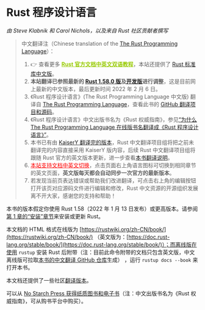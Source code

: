 # Rust 程序设计语言

*由 Steve Klabnik 和 Carol Nichols，以及来自 Rust 社区贡献者撰写*

> 中文翻译注（Chinese translation of the [The Rust Programming Language][book-website]）：
>
> 1. 👉 查看更多 <a href="https://rustwiki.org/" style="color:#97ca00;font-weight:bold;">Rust 官方文档中英文双语教程</a>，本站还提供了 [Rust 标准库中文版][std]。
> 2. **本站翻译已参照最新的 [Rust 1.58.0 版][rust-1.58.0]及[开发版][rust-nightly]进行调整**，这是目前网上最新的中文版本，最后更新时间 2022 年 2 月 6 日。
> 3. 《Rust 程序设计语言》(The Rust Programming Language 中文版) 翻译自 [The Rust Programming Language][book-website]，查看此书的 [GitHub 翻译项目和源码][book-cn]。
> 4. 《Rust 程序设计语言》中文出版书名为《Rust 权威指南》，参见[“为什么 The Rust Programming Language 在线版书名翻译成《Rust 程序设计语言》”][trpl-translation]。
> 5. 本书已有由 [KaiserY 翻译完的版本](https://github.com/KaiserY/trpl-zh-cn)，Rust 中文翻译项目组将把之前未翻译完的内容直接采用 KaiserY 版内容，后续 Rust 中文翻译项目组将跟随 Rust 官方的英文版本更新，进一步查看[本书翻译说明][translation-details]。
> 6. <a href="https://rustwiki.org/en/book" style="color:red;">本站支持文档中英文切换</a>，点击页面右上角语言图标可切换到相同章节的英文页面，**英文版每天都会自动同步一次官方的最新版本**。
> 7. 若发现当前页表达错误或帮助我们改进翻译，可点击右上角的编辑按钮打开该页对应源码文件进行编辑和修改，Rust 中文资源的开源组织发展离不开大家，感谢您的支持和帮助！

本书的版本假定你使用 Rust 1.58（2022 年 1 月 13 日发布）或更高版本。请参阅[第 1 章的“安装”章节][install]<!-- ignore -->来安装或更新 Rust。

本文档的 HTML 格式在线版为 [https://rustwiki.org/zh-CN/book/](https://rustwiki.org/zh-CN/book/) （英文版为：[https://doc.rust-lang.org/stable/book/](https://doc.rust-lang.org/stable/book/)）；而离线版在使用 `rustup` 安装 Rust 后附带（注：目前此命令附带的文档只包含英文版，中文离线版可拉取[本书的中文翻译 GitHub 仓库][book-cn]生成） ，运行 `rustup docs --book` 来打开本书。

本文档还提供了一些社区[翻译版本][translations]。

可以从 [No Starch Press 获得纸质图书和电子书][nsprust]（注：中文出版书名为《Rust 权威指南》，可从购书平台中购买）。

[std]: https://rustwiki.org/zh-CN/std/
[rust-1.58.0]: https://doc.rust-lang.org/1.58.0/book/
[rust-nightly]: https://doc.rust-lang.org/nightly/book/
[book-website]: https://doc.rust-lang.org/book
[book-cn]: https://github.com/rust-lang-cn/book-cn
[trpl-translation]: https://rustwiki.org/wiki/translate/other-translation/#the-rust-programing-language
[translation-details]: https://rustwiki.org/docs/book/
[install]: ch01-01-installation.html
[nsprust]: https://nostarch.com/rust
[translations]: appendix-06-translation.html
